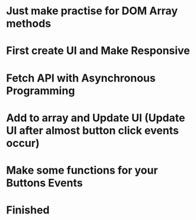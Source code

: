 # Just make practise for DOM Array methods

# First create UI and Make Responsive

# Fetch API with Asynchronous Programming

# Add to array and Update UI (Update UI after almost button click events occur)

# Make some functions for your Buttons Events

# Finished

